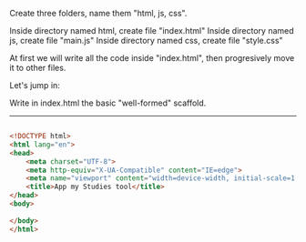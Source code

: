 Create three folders, name them "html, js, css".

Inside directory named html, create file "index.html"
Inside directory named js, create file "main.js"
Inside directory named css, create file "style.css"

At first we will write all the code inside "index.html", then progresively move it to other files.

Let's jump in:

Write in index.html the basic "well-formed" scaffold.

---

```html

<!DOCTYPE html>
<html lang="en">
<head>
    <meta charset="UTF-8">
    <meta http-equiv="X-UA-Compatible" content="IE=edge">
    <meta name="viewport" content="width=device-width, initial-scale=1.0">
    <title>App my Studies tool</title>
</head>
<body>
    
</body>
</html>


```
